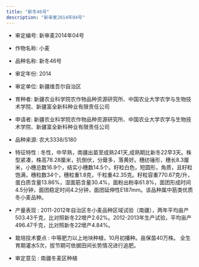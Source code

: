 ```yaml
---
title: "新冬46号"
description: "新审麦2014年04号"
---
```

* 审定编号:  新审麦2014年04号

*  作物名称:  小麦

*  品种名称:  新冬46号

*  审定年份:  2014

*  审定单位:  新疆维吾尔自治区

* 育种者:  新疆农业科学院农作物品种资源研究所、中国农业大学农学与生物技术学院、新疆富全新科种业有限责任公司

*  申请者:  新疆农业科学院农作物品种资源研究所、中国农业大学农学与生物技术学院、新疆富全新科种业有限责任公司

*  品种来源:  农大3338/S180

*  特征特性 : 
冬性，中早熟，南疆出苗至成熟241天,成熟期比新冬22早3天。株型紧凑，株高78.28厘米，抗倒伏，分蘖多，落黄好。穗纺锤形，穗长8.3厘米，小穗总数16.9个，结实小穗数14.5个。籽粒白色，短圆形，角质，且籽粒饱满，穗粒数34个，穗粒重1.8克，千粒重42.35克。籽粒容重770.67克/升，蛋白质含量13.86%，湿面筋含量30.4%，面粉出粉率61.8%，面团形成时间4.5分钟，面团稳定时间4.2分钟，面团延伸性E187mm。该品种属中筋类优质冬小麦品种。
 
*  产量表现 : 
2011-2012年自治区冬小麦品种区域试验（南疆），两年平均亩产503.43千克，比对照新冬22增产2.62%。2012-2013年生产试验，平均亩产496.47千克，比对照新冬22增产4.84%。

*  栽培技术要点 : 
中等肥力以上地块种植，10月初播种。亩保苗40万株。 全生育期灌水5次，拔节期可依据田间长势情况进行追肥。

*  审定意见 : 
南疆冬麦区种植
